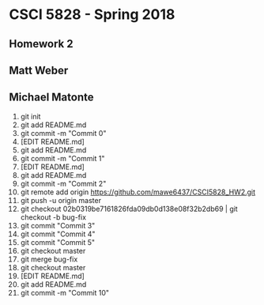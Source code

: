 # CSCI 5828 - Spring 2018
## Homework 2
## Matt Weber
## Michael Matonte

1. git init<br>
2. git add README.md<br>
3. git commit -m "Commit 0"<br>
4. [EDIT README.md]<br>
5. git add README.md<br>
6. git commit -m "Commit 1"<br>
7. [EDIT README.md]<br>
8. git add README.md<br>
9. git commit -m "Commit 2"<br>
10. git remote add origin https://github.com/mawe6437/CSCI5828_HW2.git <br>
11. git push -u origin master <br>
12. git checkout  02b0319be7161826fda09db0d138e08f32b2db69 | git checkout -b bug-fix <br>
13. git commit "Commit 3"<br>
14. git commit "Commit 4"<br>
15. git commit "Commit 5" <br>
16. git checkout master<br>
17. git merge bug-fix<br>
18. git checkout master<br>
19. [EDIT README.md]<br>
20. git add README.md<br>
21. git commit -m "Commit 10"<br>
